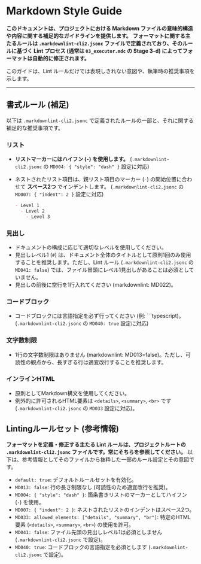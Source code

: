 # Markdown Style Guide

**このドキュメントは、プロジェクトにおける Markdown ファイルの意味的構造や内容に関する補足的なガイドラインを提供します。**
**フォーマットに関する主たるルールは `.markdownlint-cli2.jsonc` ファイルで定義されており、そのルールに基づく Lint プロセス (通常は `03_executor.mdc` の Stage 3-d) によってフォーマットは自動的に修正されます。**

このガイドは、Lint ルールだけでは表現しきれない意図や、執筆時の推奨事項を示します。

---

## 書式ルール (補足)

以下は `.markdownlint-cli2.jsonc` で定義されたルールの一部と、それに関する補足的な推奨事項です。

### リスト

- **リストマーカーにはハイフン (`-`) を使用します。** (`.markdownlint-cli2.jsonc` の `MD004: { "style": "dash" }` 設定に対応)
- ネストされたリスト項目は、親リスト項目のマーカー (`-`) の開始位置に合わせて **スペース2つ** でインデントします。 (`.markdownlint-cli2.jsonc` の `MD007: { "indent": 2 }` 設定に対応)

  ```markdown
  - Level 1
    - Level 2
      - Level 3
  ```

### 見出し

- ドキュメントの構成に応じて適切なレベルを使用してください。
- 見出しレベル1 (`#`) は、ドキュメント全体のタイトルとして原則1回のみ使用することを推奨します。ただし、Lint ルール (`.markdownlint-cli2.jsonc` の `MD041: false`) では、ファイル冒頭にレベル1見出しがあることは必須としていません。
- 見出しの前後に空行を1行入れてください (markdownlint: MD022)。

### コードブロック

- コードブロックには言語指定を必ず行ってください (例: ```typescript)。(`.markdownlint-cli2.jsonc` の `MD040: true` 設定に対応)

### 文字数制限

- 1行の文字数制限はありません (markdownlint: MD013=false)。ただし、可読性の観点から、長すぎる行は適宜改行することを推奨します。

### インラインHTML

- 原則としてMarkdown構文を使用してください。
- 例外的に許可されるHTML要素は `<details>`, `<summary>`, `<br>` です (`.markdownlint-cli2.jsonc` の `MD033` 設定に対応)。

## Lintingルールセット (参考情報)

**フォーマットを定義・修正する主たる Lint ルールは、プロジェクトルートの `.markdownlint-cli2.jsonc` ファイルです。常にそちらを参照してください。**
以下は、参考情報としてそのファイルから抜粋した一部のルール設定とその意図です。

- `default: true`: デフォルトルールセットを有効化。
- `MD013: false`: 行の長さ制限なし (可読性のため適宜改行を推奨)。
- `MD004: { "style": "dash" }`: 箇条書きリストのマーカーとしてハイフン (`-`) を使用。
- `MD007: { "indent": 2 }`: ネストされたリストのインデントはスペース2つ。
- `MD033: allowed_elements: ["details", "summary", "br"]`: 特定のHTML要素 (`<details>`, `<summary>`, `<br>`) の使用を許可。
- `MD041: false`: ファイル先頭の見出しレベル1は必須としません (`.markdownlint-cli2.jsonc` で設定)。
- `MD040: true`: コードブロックの言語指定を必須とします (`.markdownlint-cli2.jsonc` で設定)。
